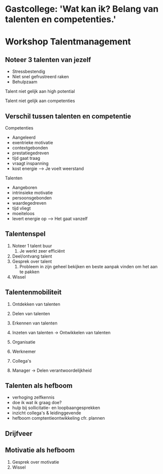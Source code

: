 # Gastcollege: 'Wat kan ik? Belang van talenten en competenties.'

# Workshop Talentmanagement

## Noteer 3 talenten van jezelf

- Stressbestendig
- Niet snel gefrustreerd raken
- Behulpzaam 

Talent niet gelijk aan high potential

Talent niet gelijk aan competenties

## Verschil tussen talenten en competentie

Competenties
- Aangeleerd
- exentrieke motivatie
- contextgebonden
- prestatiegedreven
- tijd gaat traag
- vraagt inspanning
- kost energie
--> Je voelt weerstand

Talenten
- Aangeboren
- intrinsieke motivatie
- persoonsgebonden
- waardegedreven
- tijd vliegt
- moeiteloos
- levert energie op
--> Het gaat vanzelf

## Talentenspel

1. Noteer 1 talent buur
	1. Je werkt zeer efficiënt
2. Deel/ontvang talent
3. Gesprek over talent
	1. Probleem in zijn geheel bekijken en beste aanpak vinden om het aan te pakken
4. Wissel
## Talentenmobiliteit

1. Ontdekken van talenten
2. Delen van talenten
3. Erkennen van talenten
4. Inzeten van talenten
-> Ontwikkelen van talenten

1. Organisatie
2. Werknemer
3. Collega's
4. Manager
-> Delen verantwoordelijkheid

## Talenten als hefboom

- verhoging zelfkennis
- doe ik wat ik graag doe?
- hulp bij sollicitatie- en loopbaangesprekken
- inzicht collega's & leidinggevende
- hefboom comptentieontwikkeling cfr. plannen

## Drijfveer

## Motivatie als hefboom

1. Gesprek over motivatie
2. Wissel


  

